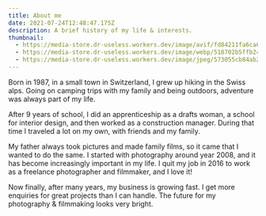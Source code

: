 ```yaml
---
title: About me
date: 2021-07-24T12:48:47.175Z
description: A brief history of my life & interests.
thumbnail:
  - https://media-store.dr-useless.workers.dev/image/avif/fd84211fa6ca66ebd63216cd593615ea984701509ad9bda8ea2985158002201c
  - https://media-store.dr-useless.workers.dev/image/webp/518702b5ffb24708cd5a6b657ef73d90392df0bd493a4a097d44109f1364ec09
  - https://media-store.dr-useless.workers.dev/image/jpeg/573055cb84ab22846d83b8a9864c80e57e98dd4b065e4fc9a42f39c9137c2f85
---
```

Born in 1987, in a small town in Switzerland, I grew up hiking in the Swiss alps. Going on camping trips with my family and being outdoors, adventure was always part of my life.

After 9 years of school, I did an apprenticeship as a drafts woman, a school for interior design, and then worked as a construction manager. During that time I traveled a lot on my own, with friends and my family.

My father always took pictures and made family films, so it came that I wanted to do the same. I started with photography around year 2008, and it has become increasingly important in my life. I quit my job in 2016 to work as a freelance photographer and filmmaker, and I love it!

Now finally, after many years, my business is growing fast. I get more enquiries for great projects than I can handle. The future for my photography & filmmaking looks very bright.